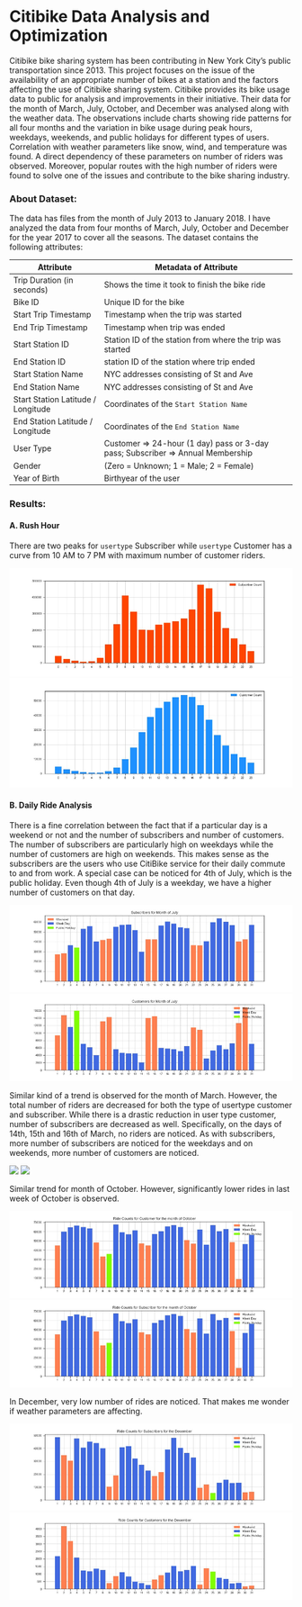 # Citibike Data Analysis and Optimization

Citibike bike sharing system has been contributing in New York City’s public transportation since 2013. This project focuses on the issue of the availability of an appropriate number of bikes at a station and the factors affecting the use of Citibike sharing system. Citibike provides its bike usage data to public for analysis and improvements in their initiative. Their data for the month of March, July, October, and December was analysed along with the weather data. The observations include charts showing ride patterns for all four months and the variation in bike usage during peak hours, weekdays, weekends, and public holidays for different types of users. Correlation with weather parameters like snow, wind, and temperature was found.  A direct dependency of these parameters on number of riders was observed. Moreover, popular routes with the high number of riders were found to solve one of the issues and contribute to the bike sharing industry.

### About Dataset:
The data has files from the month of July 2013 to January 2018. I have analyzed the data from four months of March, July, October and December for the year 2017 to cover all the seasons.
The dataset contains the following attributes:

| Attribute | Metadata of Attribute |
| --------- | --------------------- |
| Trip Duration (in seconds) | Shows the time it took to finish the bike ride |
| Bike ID | Unique ID for the bike |
| Start Trip Timestamp | Timestamp when the trip was started |
| End Trip Timestamp | Timestamp when trip was ended |
| Start Station ID | Station ID of the station from where the trip was started |
| End Station ID | station ID of the station where trip ended |
| Start Station Name | NYC addresses consisting of St and Ave |
| End Station Name | NYC addresses consisting of St and Ave |
| Start Station Latitude / Longitude | Coordinates of the `Start Station Name` | 
| End Station Latitude / Longitude | Coordinates of the `End Station Name` |
| User Type | Customer => 24-hour (1 day) pass or 3-day pass; Subscriber => Annual Membership |
| Gender | (Zero = Unknown; 1 = Male; 2 = Female) |
| Year of Birth | Birthyear of the user |

### Results:

#### A. Rush Hour 

There are two peaks for `usertype` Subscriber while `usertype` Customer has a curve from 10 AM to 7 PM with maximum number of customer riders.
 
![](https://github.com/hvp004/Citibike-DataAnalysis-Optimization/blob/master/graphs/rush_hour_sub.jpg) 
![](https://github.com/hvp004/Citibike-DataAnalysis-Optimization/blob/master/graphs/rush_hour_cust.jpg)

#### B. Daily Ride Analysis

There is a fine correlation between the fact that if a particular day is a weekend or not and the number of subscribers and number of customers. The number of subscribers are particularly high on weekdays while the number of customers are high on weekends. This makes sense as the subscribers are the users who use CitiBike service for their daily commute to and from work. A special case can be noticed for 4th of July, which is the public holiday. Even though 4th of July is a weekday, we have a higher number of customers on that day. 

![](https://github.com/hvp004/Citibike-DataAnalysis-Optimization/blob/master/graphs/ride_count_july_sub.jpg)
![](https://github.com/hvp004/Citibike-DataAnalysis-Optimization/blob/master/graphs/ride_count_july_cust.jpg) 

Similar kind of a trend is observed for the month of March. However, the total number of riders are decreased for both the type of usertype customer and subscriber. While there is a drastic reduction in user type customer, number of subscribers are decreased as well. Specifically, on the days of 14th, 15th and 16th of March, no riders are noticed. As with subscribers, more number of subscribers are noticed for the weekdays and on weekends, more number of customers are noticed. 

![](https://github.com/hvp004/Citibike-DataAnalysis-Optimization/blob/master/graphs/ride_count_march_sub.jpg)
![](https://github.com/hvp004/Citibike-DataAnalysis-Optimization/blob/master/graphs/ride_count_march_cust.jpg) 

Similar trend for month of October. However, significantly lower rides in last week of October is observed. 

![](https://github.com/hvp004/Citibike-DataAnalysis-Optimization/blob/master/graphs/ride_count_oct_sub.jpg)
![](https://github.com/hvp004/Citibike-DataAnalysis-Optimization/blob/master/graphs/ride_count_oct_cust.jpg) 

In December, very low number of rides are noticed. That makes me wonder if weather parameters are affecting. 

![](https://github.com/hvp004/Citibike-DataAnalysis-Optimization/blob/master/graphs/ride_count_dec_sub.jpg)
![](https://github.com/hvp004/Citibike-DataAnalysis-Optimization/blob/master/graphs/ride_count_dec_cust.jpg) 
